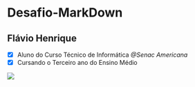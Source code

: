 # Desafio-MarkDown

## Flávio Henrique
- [x] Aluno do Curso Técnico de Informática _@Senac Americana_
- [x] Cursando o Terceiro ano do Ensino Médio 

![](https://user-images.githubusercontent.com/42159707/61918210-f5dc8a00-af26-11e9-898c-4e969e0c6e8e.JPG)

